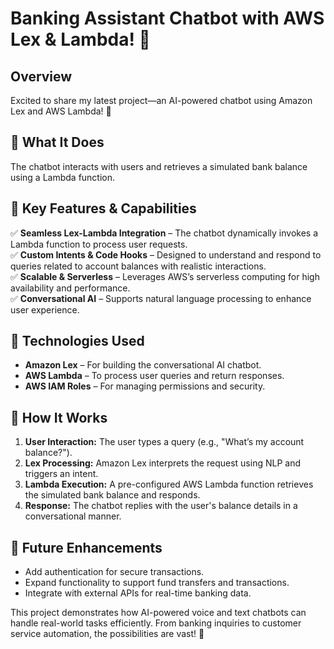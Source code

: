 # Banking Assistant Chatbot with AWS Lex & Lambda! 🤖

## Overview
Excited to share my latest project—an AI-powered chatbot using Amazon Lex and AWS Lambda! 🎉

## 🔹 What It Does
The chatbot interacts with users and retrieves a simulated bank balance using a Lambda function.

## 🔹 Key Features & Capabilities
✅ **Seamless Lex-Lambda Integration** – The chatbot dynamically invokes a Lambda function to process user requests.  
✅ **Custom Intents & Code Hooks** – Designed to understand and respond to queries related to account balances with realistic interactions.  
✅ **Scalable & Serverless** – Leverages AWS’s serverless computing for high availability and performance.  
✅ **Conversational AI** – Supports natural language processing to enhance user experience.  

## 🔹 Technologies Used
- **Amazon Lex** – For building the conversational AI chatbot.  
- **AWS Lambda** – To process user queries and return responses.  
- **AWS IAM Roles** – For managing permissions and security.  

## 🔹 How It Works
1. **User Interaction:** The user types a query (e.g., "What’s my account balance?").  
2. **Lex Processing:** Amazon Lex interprets the request using NLP and triggers an intent.  
3. **Lambda Execution:** A pre-configured AWS Lambda function retrieves the simulated bank balance and responds.  
4. **Response:** The chatbot replies with the user's balance details in a conversational manner.  

## 🔹 Future Enhancements
- Add authentication for secure transactions.
- Expand functionality to support fund transfers and transactions.
- Integrate with external APIs for real-time banking data.

This project demonstrates how AI-powered voice and text chatbots can handle real-world tasks efficiently. From banking inquiries to customer service automation, the possibilities are vast! 🚀

